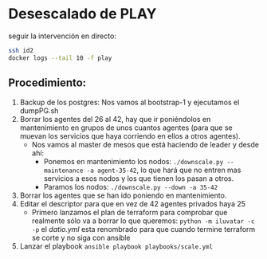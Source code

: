 # Desescalado de PLAY
seguir la intervención en directo:
~~~ bash
ssh id2
docker logs --tail 10 -f play
~~~

## Procedimiento:
1. Backup de los postgres: Nos vamos al bootstrap-1 y ejecutamos el dumpPG.sh
2. Borrar los agentes del 26 al 42, hay que ir poniéndolos en mantenimiento en grupos de unos cuantos agentes (para que se muevan los servicios que haya corriendo en ellos a otros agentes).
    - Nos vamos al master de mesos que está haciendo de leader y desde ahí:
        * Ponemos en mantenimiento los nodos: `./downscale.py --maintenance -a agent-35-42`, lo que hará que no entren mas servicios a esos nodos y los que tienen los pasan a otros.
        * Paramos los nodos: `./downscale.py --down -a 35-42`
3. Borrar los agentes que se han ido poniendo en mantenimiento.
4. Editar el descriptor para que en vez de 42 agentes privados haya 25
     - Primero lanzamos el plan de terraform para comprobar que realmente sólo va a borrar lo que queremos: 
        `python -m iluvatar -c -p`
    el _datio.yml_ esta renombrado para que cuando termine terraform se corte y no siga con ansible       
5. Lanzar el playbook `ansible playbook playbooks/scale.yml`